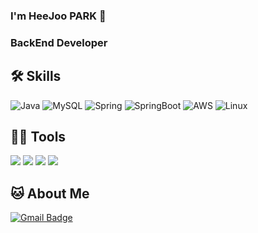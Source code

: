 ### I'm HeeJoo PARK 👋

### BackEnd Developer 

## 🛠️ Skills

<img alt="Java" src="https://img.shields.io/badge/Java-007396?style=flat-square&logo=Java&logoColor=white"/> <img alt="MySQL" src="https://img.shields.io/badge/MySQL-4479A1?style=flat-square&logo=MySQL&logoColor=white"/> <img alt="Spring" src="https://img.shields.io/badge/Spring-6DB33F?style=flat-square&logo=Spring&logoColor=white"/> <img alt="SpringBoot" src="https://img.shields.io/badge/SpringBoot-6DB33F?style=flat-square&logo=SpringBoot&logoColor=white"/> <img alt="AWS" src="https://img.shields.io/badge/AWS-232F3E?style=flat-square&logo=amazonwebservices&logoColor=white"/> <img alt="Linux" src="https://img.shields.io/badge/Linux-FCC624?style=flat-square&logo=Linux&logoColor=white"/>

##  💪🏼 Tools 

  <img src="https://img.shields.io/badge/intellijidea-000000?style=flat-square&logo=intellijidea&logoColor=white"/> <img src="https://img.shields.io/badge/Git-F05032?style=flat-square&logo=Git&logoColor=white"/> <img src="https://img.shields.io/badge/GitHub-181717?style=flat-square&logo=GitHub&logoColor=white"/> <img src="https://img.shields.io/badge/discord-5865F2?style=flat-square&logo=discord&logoColor=white"/> 

## 🐱 About Me

[![Gmail Badge](https://img.shields.io/badge/Gmail-d14836?style=flat-square&logo=Gmail&logoColor=white&link=mailto:joo3406@gmail.com)](joo3406@gmail.com)
